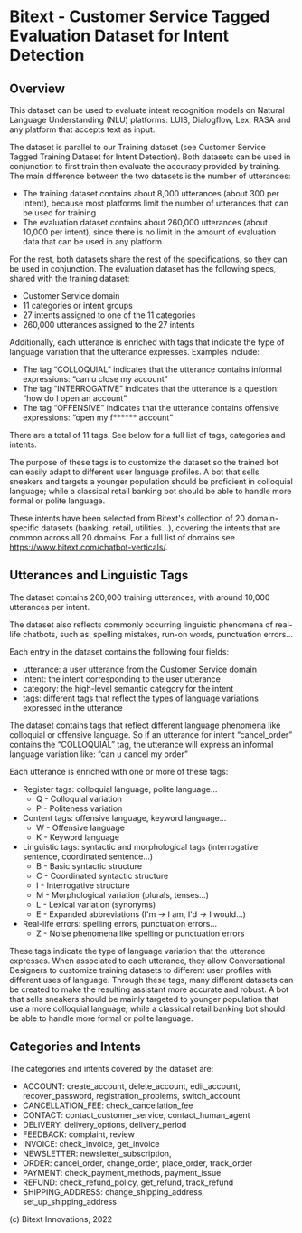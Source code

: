 Bitext - Customer Service Tagged Evaluation Dataset for Intent Detection
========================================================================

Overview
--------

This dataset can be used to evaluate intent recognition models on Natural Language Understanding (NLU) platforms: LUIS, Dialogflow, Lex, RASA and any platform that accepts text as input.

The dataset is parallel to our Training dataset (see Customer Service Tagged Training Dataset for Intent Detection). Both datasets can be used in conjunction to first train then evaluate the accuracy provided by training. The main difference between the two datasets is the number of utterances:
  - The training dataset contains about 8,000 utterances (about 300 per intent), because most platforms limit the number of utterances that can be used for training 
  - The evaluation dataset contains about 260,000 utterances (about 10,000 per intent), since there is no limit in the amount of evaluation data that can be used in any platform

For the rest, both datasets share the rest of the specifications, so they can be used in conjunction. The evaluation dataset has the following specs, shared with the training dataset:
  - Customer Service domain 
  - 11 categories or intent groups
  - 27 intents assigned to one of the 11 categories
  - 260,000 utterances assigned to the 27 intents

Additionally, each utterance is enriched with tags that indicate the type of language variation that the utterance expresses. Examples include:
  - The tag “COLLOQUIAL” indicates that the utterance contains informal expressions: “can u close my account”
  - The tag “INTERROGATIVE” indicates that the utterance is a question: “how do I open an account”
  - The tag “OFFENSIVE” indicates that the utterance contains offensive expressions: “open my f****** account”

There are a total of 11 tags. See below for a full list of tags, categories and intents.

The purpose of these tags is to customize the dataset so the trained bot can easily adapt to different user language profiles. A bot that sells sneakers and targets a younger population should be proficient in colloquial language; while a classical retail banking bot should be able to handle more formal or polite language.

These intents have been selected from Bitext's collection of 20 domain-specific datasets (banking, retail, utilities...), covering the intents that are common across all 20 domains. For a full list of domains see https://www.bitext.com/chatbot-verticals/.

Utterances and Linguistic Tags
------------------------------------
The dataset contains 260,000 training utterances, with around 10,000 utterances per intent.

The dataset also reflects commonly occurring linguistic phenomena of real-life chatbots, such as: spelling mistakes, run-on words, punctuation errors…

Each entry in the dataset contains the following four fields:
  - utterance: a user utterance from the Customer Service domain
  - intent: the intent corresponding to the user utterance
  - category: the high-level semantic category for the intent
  - tags: different tags that reflect the types of language variations expressed in the utterance

The dataset contains tags that reflect different language phenomena like colloquial or offensive language. So if an utterance for intent “cancel_order” contains the “COLLOQUIAL” tag, the utterance will express an informal language variation like: “can u cancel my order”

Each utterance is enriched with one or more of these tags:
 - Register tags: colloquial language, polite language…
    - Q - Colloquial variation
    - P - Politeness variation
 - Content tags: offensive language, keyword language…
    - W - Offensive language
    - K - Keyword language
 - Linguistic tags: syntactic and morphological tags (interrogative sentence, coordinated sentence…) 
    - B - Basic syntactic structure
    - C - Coordinated syntactic structure
    - I - Interrogative structure
    - M - Morphological variation (plurals, tenses…)
    - L - Lexical variation (synonyms)
    - E - Expanded abbreviations (I'm -> I am, I'd -> I would…)
 - Real-life errors: spelling errors, punctuation errors…
    - Z - Noise phenomena like spelling or punctuation errors

These tags indicate the type of language variation that the utterance expresses. When associated to each utterance, they allow Conversational Designers to customize training datasets to different user profiles with different uses of language. Through these tags, many different datasets can be created to make the resulting assistant more accurate and robust. A bot that sells sneakers should be mainly targeted to younger population that use a more colloquial language; while a classical retail banking bot should be able to handle more formal or polite language.

Categories and Intents
----------------------
The categories and intents covered by the dataset are:
  - ACCOUNT: create_account, delete_account, edit_account, recover_password, registration_problems, switch_account
  - CANCELLATION_FEE: check_cancellation_fee
  - CONTACT: contact_customer_service, contact_human_agent
  - DELIVERY: delivery_options, delivery_period
  - FEEDBACK: complaint, review
  - INVOICE: check_invoice, get_invoice
  - NEWSLETTER: newsletter_subscription, 
  - ORDER: cancel_order, change_order, place_order, track_order
  - PAYMENT: check_payment_methods, payment_issue
  - REFUND: check_refund_policy, get_refund, track_refund
  - SHIPPING_ADDRESS: change_shipping_address, set_up_shipping_address

(c) Bitext Innovations, 2022
